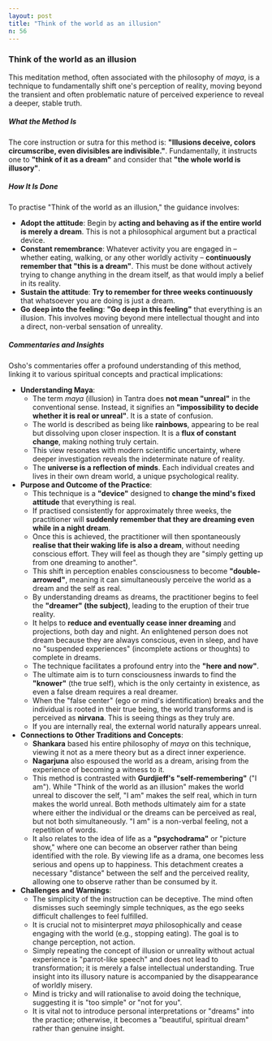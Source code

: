 ```yaml
---
layout: post
title: "Think of the world as an illusion"
n: 56
---
```

### Think of the world as an illusion

This meditation method, often associated with the philosophy of *maya*, is a technique to fundamentally shift one's perception of reality, moving beyond the transient and often problematic nature of perceived experience to reveal a deeper, stable truth.

##### What the Method Is

The core instruction or sutra for this method is: **"Illusions deceive, colors circumscribe, even divisibles are indivisible."**. Fundamentally, it instructs one to **"think of it as a dream"** and consider that **"the whole world is illusory"**.

##### How It Is Done

To practise "Think of the world as an illusion," the guidance involves:

*   **Adopt the attitude**: Begin by **acting and behaving as if the entire world is merely a dream**. This is not a philosophical argument but a practical device.
*   **Constant remembrance**: Whatever activity you are engaged in – whether eating, walking, or any other worldly activity – **continuously remember that "this is a dream"**. This must be done without actively trying to change anything in the dream itself, as that would imply a belief in its reality.
*   **Sustain the attitude**: **Try to remember for three weeks continuously** that whatsoever you are doing is just a dream.
*   **Go deep into the feeling**: **"Go deep in this feeling"** that everything is an illusion. This involves moving beyond mere intellectual thought and into a direct, non-verbal sensation of unreality.

##### Commentaries and Insights

Osho's commentaries offer a profound understanding of this method, linking it to various spiritual concepts and practical implications:

*   **Understanding Maya**:
    *   The term *maya* (illusion) in Tantra does **not mean "unreal"** in the conventional sense. Instead, it signifies an **"impossibility to decide whether it is real or unreal"**. It is a state of confusion.
    *   The world is described as being like **rainbows**, appearing to be real but dissolving upon closer inspection. It is a **flux of constant change**, making nothing truly certain.
    *   This view resonates with modern scientific uncertainty, where deeper investigation reveals the indeterminate nature of reality.
    *   The **universe is a reflection of minds**. Each individual creates and lives in their own dream world, a unique psychological reality.
*   **Purpose and Outcome of the Practice**:
    *   This technique is a **"device"** designed to **change the mind's fixed attitude** that everything is real.
    *   If practised consistently for approximately three weeks, the practitioner will **suddenly remember that they are dreaming even while in a night dream**.
    *   Once this is achieved, the practitioner will then spontaneously **realise that their waking life is also a dream**, without needing conscious effort. They will feel as though they are "simply getting up from one dreaming to another".
    *   This shift in perception enables consciousness to become **"double-arrowed"**, meaning it can simultaneously perceive the world as a dream and the self as real.
    *   By understanding dreams as dreams, the practitioner begins to feel the **"dreamer" (the subject)**, leading to the eruption of their true reality.
    *   It helps to **reduce and eventually cease inner dreaming** and projections, both day and night. An enlightened person does not dream because they are always conscious, even in sleep, and have no "suspended experiences" (incomplete actions or thoughts) to complete in dreams.
    *   The technique facilitates a profound entry into the **"here and now"**.
    *   The ultimate aim is to turn consciousness inwards to find the **"knower"** (the true self), which is the only certainty in existence, as even a false dream requires a real dreamer.
    *   When the "false center" (ego or mind's identification) breaks and the individual is rooted in their true being, the world transforms and is perceived as **nirvana**. This is seeing things as they truly are.
    *   If you are internally real, the external world naturally appears unreal.
*   **Connections to Other Traditions and Concepts**:
    *   **Shankara** based his entire philosophy of *maya* on this technique, viewing it not as a mere theory but as a direct inner experience.
    *   **Nagarjuna** also espoused the world as a dream, arising from the experience of becoming a witness to it.
    *   This method is contrasted with **Gurdjieff's "self-remembering"** ("I am"). While "Think of the world as an illusion" makes the world unreal to discover the self, "I am" makes the self real, which in turn makes the world unreal. Both methods ultimately aim for a state where either the individual or the dreams can be perceived as real, but not both simultaneously. "I am" is a non-verbal feeling, not a repetition of words.
    *   It also relates to the idea of life as a **"psychodrama"** or "picture show," where one can become an observer rather than being identified with the role. By viewing life as a drama, one becomes less serious and opens up to happiness. This detachment creates a necessary "distance" between the self and the perceived reality, allowing one to observe rather than be consumed by it.
*   **Challenges and Warnings**:
    *   The simplicity of the instruction can be deceptive. The mind often dismisses such seemingly simple techniques, as the ego seeks difficult challenges to feel fulfilled.
    *   It is crucial not to misinterpret *maya* philosophically and cease engaging with the world (e.g., stopping eating). The goal is to change perception, not action.
    *   Simply repeating the concept of illusion or unreality without actual experience is "parrot-like speech" and does not lead to transformation; it is merely a false intellectual understanding. True insight into its illusory nature is accompanied by the disappearance of worldly misery.
    *   Mind is tricky and will rationalise to avoid doing the technique, suggesting it is "too simple" or "not for you".
    *   It is vital not to introduce personal interpretations or "dreams" into the practice; otherwise, it becomes a "beautiful, spiritual dream" rather than genuine insight.